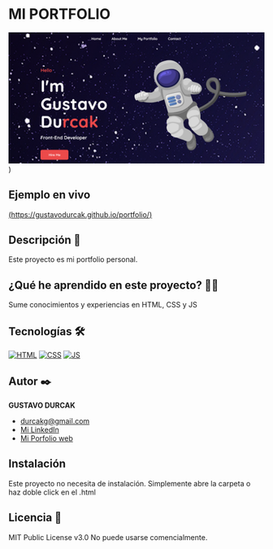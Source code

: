 # MI PORTFOLIO
![Imagen del proyecto](https://github.com/gustavodurcak/portfolio/blob/main/imagenes/Captura%20de%20Pantalla%202022-09-19%20a%20la(s)%2019.png))

## Ejemplo en vivo
[(https://gustavodurcak.github.io/portfolio/)](https://gustavodurcak.github.io/portfolio/)

## Descripción 📑

Este proyecto es mi portfolio personal.

## ¿Qué he aprendido en este proyecto? 🙇🏻 

Sume conocimientos y experiencias en HTML, CSS y JS

## Tecnologías 🛠
<!-- Iconos sacados de: https://github.com/hendrasob/badges/blob/master/README.md y https://github.com/alexandresanlim/Badges4-README.md-Profile -->
[![HTML](https://img.shields.io/badge/HTML5-E34F26?style=for-the-badge&logo=html5&logoColor=white)](https://es.wikipedia.org/wiki/HTML5)
[![CSS](https://img.shields.io/badge/CSS3-1572B6?style=for-the-badge&logo=css3&logoColor=white)](https://es.wikipedia.org/wiki/CSS)
[![JS](https://img.shields.io/badge/JavaScript-F7DF1E?style=for-the-badge&logo=javascript&logoColor=black)](https://es.wikipedia.org/wiki/JavaScript)

## Autor ✒️
**GUSTAVO DURCAK**

* [durcakg@gmail.com](durcakg@gmail.com)
* [Mi LinkedIn](https://www.linkedin.com/in/gustavodurcak/)
* [Mi Porfolio web](https://tu-dominio.com/)

## Instalación 
Este proyecto no necesita de instalación. Simplemente abre la carpeta o haz doble click en el .html
  
## Licencia 📄
MIT Public License v3.0
No puede usarse comencialmente.

